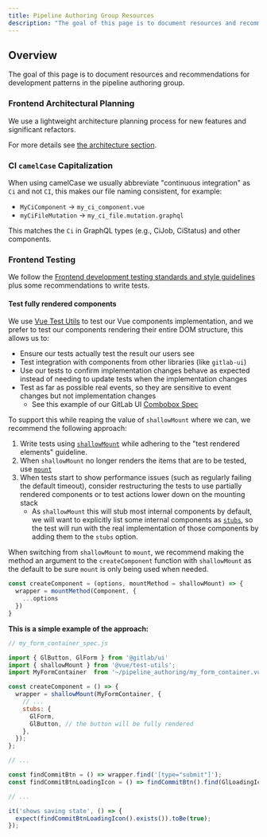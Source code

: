 ```yaml
---
title: Pipeline Authoring Group Resources
description: "The goal of this page is to document resources and recommendations for development patterns in the pipeline authoring group."
---
```


## Overview

The goal of this page is to document resources and recommendations for development patterns in the pipeline authoring group.

### Frontend Architectural Planning

We use a lightweight architecture planning process for new features and significant refactors.

For more details see [the architecture section](/handbook/engineering/development/ops/verify/pipeline-authoring/frontend-architecture/).

### CI `camelCase` Capitalization

When using camelCase we usually abbreviate "continuous integration" as `Ci` and not `CI`, this makes our file naming consistent,
for example:

- `MyCiComponent` -> `my_ci_component.vue`
- `myCiFileMutation` -> `my_ci_file.mutation.graphql`

This matches the `Ci` in GraphQL types (e.g., CiJob, CiStatus) and other components.

### Frontend Testing

We follow the [Frontend development testing standards and style guidelines](https://docs.gitlab.com/ee/development/testing_guide/frontend_testing.html)
plus some recommendations to write tests.

#### Test fully rendered components

We use [Vue Test Utils](https://v1.test-utils.vuejs.org/) to test our Vue components implementation, and we prefer
to test our components rendering their entire DOM structure, this allows us to:

- Ensure our tests actually test the result our users see
- Test integration with components from other libraries (like `gitlab-ui`)
- Use our tests to confirm implementation changes behave as expected instead of needing to update tests when the implementation changes
- Test as far as possible real events, so they are sensitive to event changes but not implementation changes
  - See this example of our GitLab UI [Combobox Spec](https://gitlab.com/gitlab-org/gitlab-ui/-/blob/master/src/components/base/form/form_combobox/form_combobox.spec.js)

To support this while reaping the value of `shallowMount` where we can, we recommend the following approach:

1. Write tests using [`shallowMount`](https://v1.test-utils.vuejs.org/api/#shallowmount) while adhering to the "test rendered elements" guideline.
2. When `shallowMount` no longer renders the items that are to be tested, use [`mount`](https://v1.test-utils.vuejs.org/api/#mount)
3. When tests start to show performance issues (such as regularly failing the default timeout), consider restructuring the tests to use partially rendered components or to test actions lower down on the mounting stack
    - As `shallowMount` this will stub most internal components by default, we will want to explicitly list some internal
    components as [`stubs`](https://v1.test-utils.vuejs.org/api/options.html#stubs), so the test will run with the real
    implementation of those components by adding them to the `stubs` option.

When switching from `shallowMount` to `mount`, we recommend making the method an argument to the `createComponent` function with `shallowMount` as the default to be sure `mount` is only being used when needed.

```js
const createComponent = (options, mountMethod = shallowMount) => {
  wrapper = mountMethod(Component, {
    ...options
  })
}
```

**This is a simple example of the approach:**

```js
// my_form_container_spec.js

import { GlButton, GlForm } from '@gitlab/ui'
import { shallowMount } from '@vue/test-utils';
import MyFormContainer  from '~/pipeline_authoring/my_form_container.vue';

const createComponent = () => {
  wrapper = shallowMount(MyFormContainer, {
    // ...
    stubs: {
      GlForm,
      GlButton, // the button will be fully rendered
    },
  });
};

// ...

const findCommitBtn = () => wrapper.find('[type="submit"]');
const findCommitBtnLoadingIcon = () => findCommitBtn().find(GlLoadingIcon);

// ...

it('shows saving state', () => {
  expect(findCommitBtnLoadingIcon().exists()).toBe(true);
});
```
